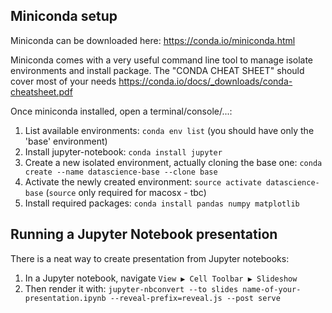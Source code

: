 ## Miniconda setup
Miniconda can be downloaded here: https://conda.io/miniconda.html

Miniconda comes with a very useful command line tool to manage isolate environments and install package. The "CONDA CHEAT SHEET" should cover most of your needs https://conda.io/docs/_downloads/conda-cheatsheet.pdf

Once miniconda installed, open a terminal/console/...:

1. List available environments: `conda env list` (you should have only the 'base' environment)
2. Install jupyter-notebook: `conda install jupyter`
3. Create a new isolated environment, actually cloning the base one: `conda create --name datascience-base --clone base`
4. Activate the newly created environment: `source activate datascience-base` (`source` only required for macosx - tbc)
5. Install required packages: `conda install pandas numpy matplotlib`

## Running a Jupyter Notebook presentation
There is a neat way to create presentation from Jupyter notebooks:

1. In a Jupyter notebook, navigate `View ▶ Cell Toolbar ▶ Slideshow`
2. Then render it with: `jupyter-nbconvert --to slides name-of-your-presentation.ipynb --reveal-prefix=reveal.js --post serve`
